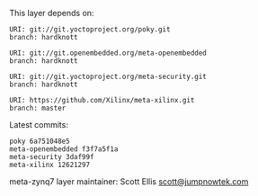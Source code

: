 This layer depends on:

    URI: git://git.yoctoproject.org/poky.git
    branch: hardknott

    URI: git://git.openembedded.org/meta-openembedded
    branch: hardknott

    URI: git://git.yoctoproject.org/meta-security.git
    branch: hardknott

    URI: https://github.com/Xilinx/meta-xilinx.git 
    branch: master

Latest commits:

    poky 6a751048e5
    meta-openembedded f3f7a5f1a
    meta-security 3daf99f
    meta-xilinx 12621297

meta-zynq7 layer maintainer: Scott Ellis <scott@jumpnowtek.com>
